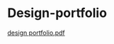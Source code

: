 # Design-portfolio
[design portfolio.pdf](https://github.com/Ghostrebel110/Design-portfolio/files/7920406/design.portfolio.pdf)

